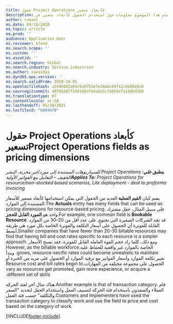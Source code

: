 ```yaml
---
title: حقول Project Operations كأبعاد تسعير
description: يقدم هذا الموضوع معلومات حول استخدام الحقول كأبعاد تسعير في Dynamics 365 Project Operations.
author: rumant
ms.date: 09/18/2020
ms.topic: article
ms.prod: ''
audience: Application User
ms.reviewer: kfend
ms.search.scope: ''
ms.custom: ''
ms.assetid: ''
ms.search.region: Global
ms.search.industry: Service industries
ms.author: suvaidya
ms.dyn365.ops.version: ''
ms.search.validFrom: 2020-10-01
ms.openlocfilehash: a29460b2a9dc9a9755e7e28a6cd9712c6b06e8c6
ms.sourcegitcommit: 40f68387f594180af64a5e5c748b6efa188bd300
ms.translationtype: HT
ms.contentlocale: ar-SA
ms.lasthandoff: 05/10/2021
ms.locfileid: "6004470"
---
```

# <a name="project-operations-fields-as-pricing-dimensions"></a><span data-ttu-id="c0da9-103">حقول Project Operations كأبعاد تسعير</span><span class="sxs-lookup"><span data-stu-id="c0da9-103">Project Operations fields as pricing dimensions</span></span>

<span data-ttu-id="c0da9-104">_**ينطبق علي:** ‏‫Project Operations للسيناريوهات المستندة إلى مورد/غير مخزنة‬، ‏‫النشر الخفيف – التعامل مع الفواتير الأولية‬_</span><span class="sxs-lookup"><span data-stu-id="c0da9-104">_**Applies To:** Project Operations for resource/non-stocked based scenarios, Lite deployment - deal to proforma invoicing_</span></span>

<span data-ttu-id="c0da9-105">يضم كيان **‏‫القيم الفعلية‬** العديد من الحقول التي يمكن استخدامها كأبعاد تسعير للأسعار المستندة إلى الموارد.</span><span class="sxs-lookup"><span data-stu-id="c0da9-105">The **Actuals** entity has many fields that can be used as pricing dimensions for resource-based pricing.</span></span> <span data-ttu-id="c0da9-106">على سبيل المثال، حقل مشترك واحد هو **المورد القابل للحجز**.</span><span class="sxs-lookup"><span data-stu-id="c0da9-106">For example, one common field is **Bookable Resource**.</span></span> <span data-ttu-id="c0da9-107">قد تجد الشركات الصغيرة التي تحتوي على عدد أقل من 20-30 من الموارد القابلة للفوترة أن الحصول على أسعار التكلفة والفوترة الخاصة بكل مورد هي طريقة أبسط.</span><span class="sxs-lookup"><span data-stu-id="c0da9-107">Smaller companies that have fewer than 20-30 billable resources may find that having bill and cost rates specific to each resource is a simpler approach.</span></span> <span data-ttu-id="c0da9-108">‏‫ومع ذلك، كلما زاد حجم القوة العاملة القابل للفوترة، فقد تصبح الأسعار الخاصة بالموارد غير واقعية للحفاظ عليه.</span><span class="sxs-lookup"><span data-stu-id="c0da9-108">However, as the billable workforce grows, resource-secific rates could become unrealistic to maintain.</span></span> <span data-ttu-id="c0da9-109">ويبدأ تغيير تكلفة الموارد وأسعار الفواتير مع ترقية الموارد أو الحصول على مزيد من الخبرة أو الحصول على مجموعة مختلفه من المهارات.</span><span class="sxs-lookup"><span data-stu-id="c0da9-109">Resource cost and bill rates begin to vary as resources get promoted, gain more experience, or acquire a different set of skills.</span></span> 

<span data-ttu-id="c0da9-110">هناك مثال آخر لفئة الحركة.</span><span class="sxs-lookup"><span data-stu-id="c0da9-110">Another example is that of transaction category.</span></span> <span data-ttu-id="c0da9-111">قام العملاء والمنفذون باستخدام فئة الحركة لتصنيف العمل واستخدام الحقل لتحديد "السعر والتكلفة" حسب فئة العمل.</span><span class="sxs-lookup"><span data-stu-id="c0da9-111">Customers and Implementers have used the transaction category to classify work and use the field to price and cost based on the category of work.</span></span>


[!INCLUDE[footer-include](../includes/footer-banner.md)]